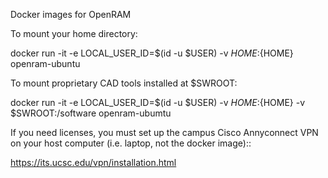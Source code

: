 Docker images for OpenRAM

To mount your home directory:

docker run -it -e LOCAL_USER_ID=$(id -u $USER) -v $HOME:${HOME} openram-ubuntu

To mount proprietary CAD tools installed at $SWROOT:

docker run -it -e LOCAL_USER_ID=$(id -u $USER) -v $HOME:${HOME} -v $SWROOT:/software openram-ubumtu

If you need licenses, you must set up the campus Cisco Annyconnect VPN on your
host computer (i.e. laptop, not the docker image)::

https://its.ucsc.edu/vpn/installation.html
